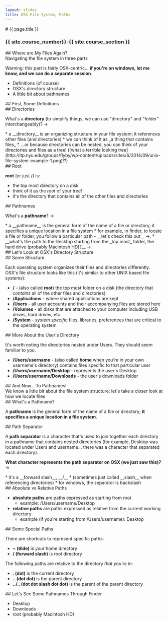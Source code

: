 ```yaml
---
layout: slides
title: OSX File System, Paths
---
```

<section markdown="block" class="intro-slide">
# {{ page.title }}

### {{ site.course_number}}-{{ site.course_section }}

<p><small></small></p>
</section>

<section markdown="block">
##  Where are My Files Again?

<aside>Navigating the file system in three parts</aside>

Warning: this part is fairly OSX-centric... __if you're on windows, let me know, and we can do a separate session__.

* Definitions (of course)
* OSX's directory structure
* A little bit about pathnames

</section>

<section markdown="block">
##  First, Some Definitions
</section>


<section markdown="block">
##  Directories

What's a __directory__ (to simplify things, we can use "directory" and "folder" interchangeably)? &rarr;

<div class="fragment" markdown="block">
* a __directory__ is an organizing structure in your file system; it references other files (and directories)
* we can think of it as _a thing that contains files_ 
* ...or because directories can be nested, you can think of your directories and files as a tree! ([what a terrible looking tree](http://itp.nyu.edu/groups/flyby/wp-content/uploads/sites/6/2014/09/unix-file-system-example-1.png)!?)
</div>
</section>

<section markdown="block">
##  Root

__root__ (or just /) is:

* the top most directory on a disk 
* think of it as the _root_ of your tree!
* it's the directory that contains all of the other files and directories
</section>

<section markdown="block">
##  Pathnames

What's a __pathname__? &rarr;

<div class="fragment" markdown="block">
* a __pathname__ is the general form of the name of a file or directory; it specifies a unique location in a file system
* for example, in finder, to locate a file or folder, you follow a particular path - __let's check this out__ &rarr;. 
* __what's the path to the Desktop starting from the _top most_ folder, the hard drive (probably Macintosh HD)?__ &rarr;
</div>
</section>


<section markdown="block">
##  Let's Look at OSX's Directory Structure
</section>

<section markdown="block">
##  Some Structure

Each operating system organizes their files and directories differently.  OSX's file structure looks like this (it's similar to other UNIX based file systems):

* __/__ - (also called __root__) the top most folder on a disk (the directory that _contains_ all of the other files and directories)
* __/Applications__ - where shared applications are kept
* __/Users__ - all user accounts and their accompanying files are stored here
* __/Volumes__ - all disks that are attached to your computer including USB drives, hard drives, etc.
* __/System__ - _system specific_ files, libraries, preferences that are critical to the operating system

</section>

<section markdown="block">
##  More About the User's Directory

It's worth noting the directories nested under Users.  They should seem familiar to you.

* __/Users/username__ - (also called __home__ when you're in your own username's directory) contains files specific to that particular user
* __/Users/username/Desktop__ - represents the user's Desktop
* __/Users/username/Downloads__ - the user's downloads folder
</section>


<section markdown="block">
##  And Now... To Pathnames!

<aside>We know a little bit about the file system structure; let's take a closer look at how we locate files</aside>

</section>

<section markdown="block">
##  What's a Pathname?

A __pathname__ is the general form of the name of a file or directory; __it specifies a unique location in a file system__.
</section>

<section markdown="block">
##  Path Separator

A __path separator__ is a character that's used to join together each directory in a pathname that contains nested directories (for example, Desktop was located under Users and username...  there was a character that separated each directory).  

__What character represents the path separator on OSX (we just saw this)?__ &rarr;

<div class="fragment" markdown="block">
* it's a __forward slash__, __/__
* (sometimes just called __slash__ when referencing directories) 
* for windows, the separator is backslash 
</div>
</section>

<section markdown="block">
##  Absolute vs Relative Paths

* __absolute paths__ are paths expressed as starting from root
	* example: /Users/username/Desktop
* __relative paths__ are paths expressed as relative from the current working directory
	* example (if you're starting from /Users/username): Desktop

</section>

<section markdown="block">
##  Some Special Paths

There are shortcuts to represent specific paths:

* __~ (tilde)__ is _your_ home directory
* __/ (forward slash)__ is root directory

The following paths are relative to the directory _that you're in_:

* __. (dot)__ is the current directory
* __.. (dot dot)__ is the parent directory
* __../.. (dot dot slash dot dot)__ is the parent of the parent directory

</section>

<section markdown="block">
##  Let's See Some Pathnames Through Finder

* Desktop
* Downloads
* root (probably Macintosh HD)
</section>
